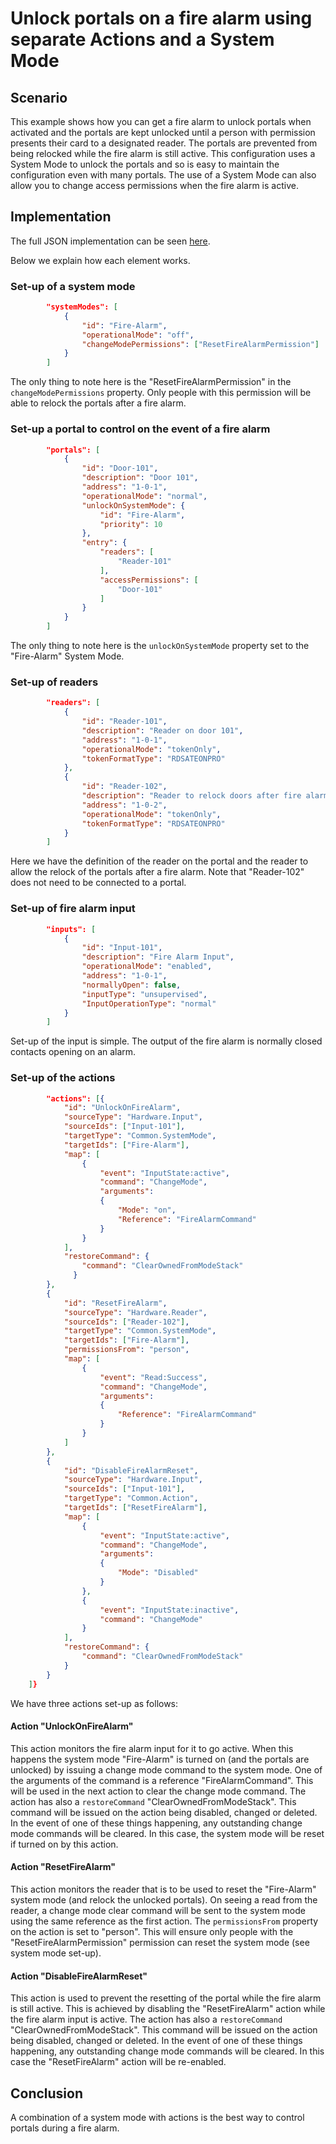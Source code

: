 # Unlock portals on a fire alarm using separate Actions and a System Mode

## Scenario

This example shows how you can get a fire alarm to unlock portals when activated and the portals are kept unlocked until a person with permission presents their card to a designated reader. The portals are prevented from being relocked while the fire alarm is still active. This configuration uses a System Mode to unlock the portals and so is easy to maintain the configuration even with many portals. The use of a System Mode can also allow you to change access permissions when the fire alarm is active.

## Implementation

The full JSON implementation can be seen [here](FireAlarmSeparateActionsUsingSystemMode.json).

Below we explain how each element works.

### Set-up of a system mode

```JSON
        "systemModes": [
            {
                "id": "Fire-Alarm",
                "operationalMode": "off",
                "changeModePermissions": ["ResetFireAlarmPermission"]
            }
        ]
```

The only thing to note here is the "ResetFireAlarmPermission" in the `changeModePermissions` property. Only people with this permission will be able to relock the portals after a fire alarm.

### Set-up a portal to control on the event of a fire alarm

```JSON
        "portals": [
            {
                "id": "Door-101",
                "description": "Door 101",
                "address": "1-0-1",
                "operationalMode": "normal",
                "unlockOnSystemMode": {
                    "id": "Fire-Alarm",
                    "priority": 10
                },
                "entry": {
                    "readers": [
                        "Reader-101"
                    ],
                    "accessPermissions": [
                        "Door-101"
                    ]
                }
            }
        ]
```

The only thing to note here is the `unlockOnSystemMode` property set to the "Fire-Alarm" System Mode.

### Set-up of readers

```JSON
        "readers": [
            {
                "id": "Reader-101",
                "description": "Reader on door 101",
                "address": "1-0-1",
                "operationalMode": "tokenOnly",
                "tokenFormatType": "RDSATEONPRO"
            },
            {
                "id": "Reader-102",
                "description": "Reader to relock doors after fire alarm",
                "address": "1-0-2",
                "operationalMode": "tokenOnly",
                "tokenFormatType": "RDSATEONPRO"
            }
        ]
```

Here we have the definition of the reader on the portal and the reader to allow the relock of the portals after a fire alarm. Note that "Reader-102" does not need to be connected to a portal.

### Set-up of fire alarm input

```JSON
        "inputs": [
            {
                "id": "Input-101",
                "description": "Fire Alarm Input",
                "operationalMode": "enabled",
                "address": "1-0-1",
                "normallyOpen": false,
                "inputType": "unsupervised",
                "InputOperationType": "normal"
            }
        ]
```

Set-up of the input is simple. The output of the fire alarm is normally closed contacts opening on an alarm.

### Set-up of the actions

```JSON
        "actions": [{
            "id": "UnlockOnFireAlarm",
            "sourceType": "Hardware.Input",
            "sourceIds": ["Input-101"],
            "targetType": "Common.SystemMode",
            "targetIds": ["Fire-Alarm"],
            "map": [
                {
                    "event": "InputState:active",
                    "command": "ChangeMode",
                    "arguments":
                    {
                        "Mode": "on",
                        "Reference": "FireAlarmCommand"
                    }
                }
            ],
            "restoreCommand": {
                "command": "ClearOwnedFromModeStack"
              }
        },
        {
            "id": "ResetFireAlarm",
            "sourceType": "Hardware.Reader",
            "sourceIds": ["Reader-102"],
            "targetType": "Common.SystemMode",
            "targetIds": ["Fire-Alarm"],
            "permissionsFrom": "person",
            "map": [
                {
                    "event": "Read:Success",
                    "command": "ChangeMode",
                    "arguments":
                    {
                        "Reference": "FireAlarmCommand"
                    }
                }
            ]
        },
        {
            "id": "DisableFireAlarmReset",
            "sourceType": "Hardware.Input",
            "sourceIds": ["Input-101"],
            "targetType": "Common.Action",
            "targetIds": ["ResetFireAlarm"],
            "map": [
                {
                    "event": "InputState:active",
                    "command": "ChangeMode",
                    "arguments":
                    {
                        "Mode": "Disabled"
                    }
                },
                {
                    "event": "InputState:inactive",
                    "command": "ChangeMode"
                }
            ],
            "restoreCommand": {
                "command": "ClearOwnedFromModeStack"
            }
        }
    ]}
```

We have three actions set-up as follows:

#### Action "UnlockOnFireAlarm"

This action monitors the fire alarm input for it to go active. When this happens the system mode "Fire-Alarm" is turned on (and the portals are unlocked) by issuing a change mode command to the system mode. One of the arguments of the command is a reference "FireAlarmCommand". This will be used in the next action to clear the change mode command. The action has also a `restoreCommand` "ClearOwnedFromModeStack". This command will be issued on the action being disabled, changed or deleted. In the event of one of these things happening, any outstanding change mode commands will be cleared. In this case, the system mode will be reset if turned on by this action.

#### Action "ResetFireAlarm"

This action monitors the reader that is to be used to reset the "Fire-Alarm" system mode (and relock the unlocked portals). On seeing a read from the reader, a change mode clear command will be sent to the system mode using the same reference as the first action. The `permissionsFrom` property on the action is set to "person". This will ensure only people with the "ResetFireAlarmPermission" permission can reset the system mode (see system mode set-up).

#### Action "DisableFireAlarmReset"

This action is used to prevent the resetting of the portal while the fire alarm is still active. This is achieved by disabling the "ResetFireAlarm" action while the fire alarm input is active. The action has also a `restoreCommand` "ClearOwnedFromModeStack". This command will be issued on the action being disabled, changed or deleted. In the event of one of these things happening, any outstanding change mode commands will be cleared. In this case the "ResetFireAlarm" action will be re-enabled.

## Conclusion

A combination of a system mode with actions is the best way to control portals during a fire alarm.
